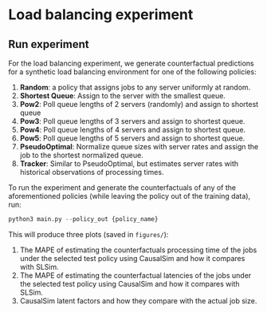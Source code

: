 # Load balancing experiment

## Run experiment

For the load balancing experiment, we generate counterfactual predictions for a synthetic load balancing environment for one of the following policies:

1. **Random**: a policy that assigns jobs to any server uniformly at random.
2. **Shortest Queue**:  Assign to the server with the smallest queue.
3. **Pow2**: Poll queue lengths of 2 servers (randomly) and assign to shortest queue 
4. **Pow3**: Poll queue lengths of 3 servers and assign to shortest queue.
5. **Pow4**: Poll queue lengths of 4 servers and assign to shortest queue.
6. **Pow5**: Poll queue lengths of 5 servers and assign to shortest queue.
7. **PseudoOptimal**: Normalize queue sizes with server rates and assign the job to the shortest normalized queue.
8. **Tracker**: Similar to PseudoOptimal, but estimates server rates with historical observations of processing times. 

To run the experiment and generate the counterfactuals of any of the aforementioned policies (while leaving the policy out of the training data), run:

```python
python3 main.py --policy_out {policy_name}
```
This will produce three plots (saved in `figures/`):
1. The MAPE of estimating the counterfactuals processing time of the jobs under the selected test policy using CausalSim and how it compares with SLSim.
2. The MAPE of estimating the counterfactual latencies of the jobs under the selected test policy using CausalSim and how it compares with SLSim.
3. CausalSim latent factors and how they compare with the actual job size. 

